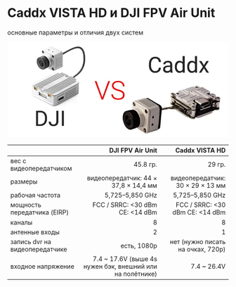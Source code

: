 # Caddx VISTA HD и DJI FPV Air Unit

основные параметры и отличия двух систем

![](/unit-vs-vista/pics/dji-caddx-logo.png)

|                                |                                          DJI FPV Air Unit |                    Caddx VISTA HD |
| :----------------------------- | --------------------------------------------------------: | --------------------------------: |
| вес с видеопередатчиком        |                                                  45.8 гр. |                            29 гр. |
| размеры                        |                      видеопередатчик: 44 × 37,8 × 14,4 мм |  видеопередатчик: 30 × 29 × 13 мм |
| рабочая частота                |                                           5,725–5,850 GHz |                   5,725–5,850 GHz |
| мощность передатчика (EIRP)    |                           FCC / SRRC: <30 dBm CE: <14 dBm |   FCC / SRRC: <30 dBm CE: <14 dBm |
| каналы                         |                                                         8 |                                 8 |
| антенные входы                 |                                                         2 |                                 1 |
| запись dvr на видеопередатчике |                                               есть, 1080p | нет (нужно писать на очках, 720p) |
| входное напряжение             | 7.4 ~ 17.6V (выше 4s нужен бэк, внешний или на полётнике) |                       7.4 ~ 26.4V |

